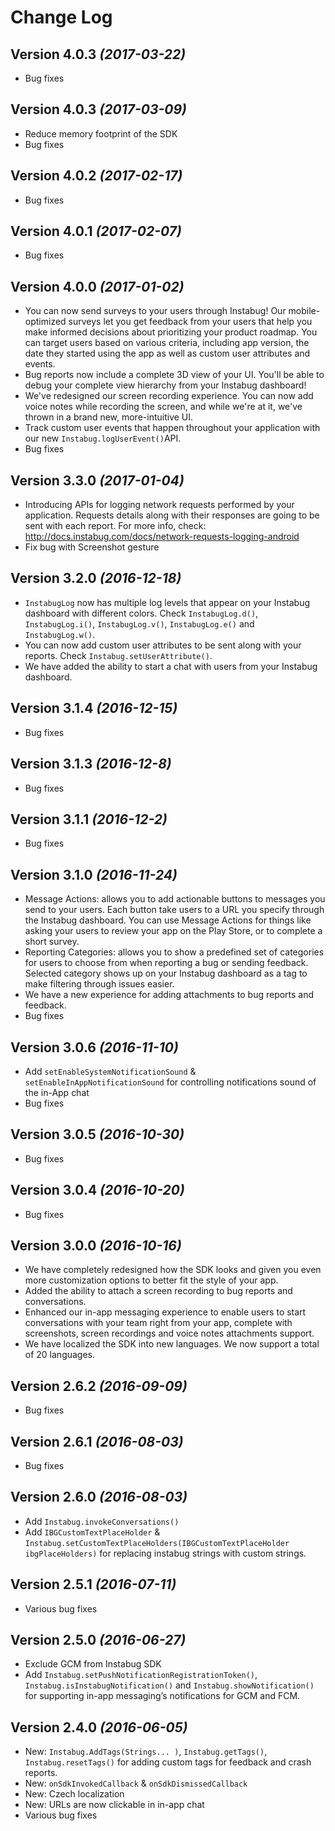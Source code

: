 Change Log
==========

Version 4.0.3 *(2017-03-22)*
----------------------------
* Bug fixes

Version 4.0.3 *(2017-03-09)*
----------------------------
* Reduce memory footprint of the SDK
* Bug fixes

Version 4.0.2 *(2017-02-17)*
----------------------------
* Bug fixes

Version 4.0.1 *(2017-02-07)*
----------------------------
* Bug fixes

Version 4.0.0 *(2017-01-02)*
----------------------------
* You can now send surveys to your users through Instabug! Our mobile-optimized surveys let you get feedback from your users that help you make informed decisions about prioritizing your product roadmap. You can target users based on various criteria, including app version, the date they started using the app as well as custom user attributes and events.
* Bug reports now include a complete 3D view of your UI. You'll be able to debug your complete view hierarchy from your Instabug dashboard!
* We've redesigned our screen recording experience. You can now add voice notes while recording the screen, and while we're at it, we've thrown in a brand new, more-intuitive UI.
* Track custom user events that happen throughout your application with our new `Instabug.logUserEvent()`API.
* Bug fixes

Version 3.3.0 *(2017-01-04)*
----------------------------
* Introducing APIs for logging network requests performed by your application. Requests details along with their responses are going to be sent with each report. For more info, check: http://docs.instabug.com/docs/network-requests-logging-android
* Fix bug with Screenshot gesture

Version 3.2.0 *(2016-12-18)*
----------------------------

* `InstabugLog` now has multiple log levels that appear on your Instabug dashboard with different colors. Check `InstabugLog.d()`, `InstabugLog.i()`, `InstabugLog.v()`, `InstabugLog.e()` and `InstabugLog.w()`.
* You can now add custom user attributes to be sent along with your reports. Check `Instabug.setUserAttribute()`.
* We have added the ability to start a chat with users from your Instabug dashboard.

Version 3.1.4 *(2016-12-15)*
----------------------------

* Bug fixes

Version 3.1.3 *(2016-12-8)*
----------------------------

* Bug fixes

Version 3.1.1 *(2016-12-2)*
----------------------------

* Bug fixes

Version 3.1.0 *(2016-11-24)*
----------------------------

* Message Actions: allows you to add actionable buttons to messages you send to your users. Each button take users to a URL you specify through the Instabug dashboard. You can use Message Actions for things like asking your users to review your app on the Play Store, or to complete a short survey.
* Reporting Categories: allows you to show a predefined set of categories for users to choose from when reporting a bug or sending feedback. Selected category shows up on your Instabug dashboard as a tag to make filtering through issues easier.
* We have a new experience for adding attachments to bug reports and feedback.
* Bug fixes


Version 3.0.6 *(2016-11-10)*
----------------------------

* Add `setEnableSystemNotificationSound` & `setEnableInAppNotificationSound` for controlling notifications sound of the in-App chat
* Bug fixes

Version 3.0.5 *(2016-10-30)*
----------------------------

* Bug fixes

Version 3.0.4 *(2016-10-20)*
----------------------------

* Bug fixes

Version 3.0.0 *(2016-10-16)*
----------------------------

* We have completely redesigned how the SDK looks and given you even more customization options to better fit the style of your app.
* Added the ability to attach a screen recording to bug reports and conversations.
* Enhanced our in-app messaging experience to enable users to start conversations with your team right from your app, complete with screenshots, screen recordings and voice notes attachments support.
* We have localized the SDK into new languages. We now support a total of 20 languages.

Version 2.6.2 *(2016-09-09)*
----------------------------

 * Bug fixes


Version 2.6.1 *(2016-08-03)*
----------------------------

 * Bug fixes

Version 2.6.0 *(2016-08-03)*
----------------------------

 * Add `Instabug.invokeConversations()`
 * Add `IBGCustomTextPlaceHolder` & `Instabug.setCustomTextPlaceHolders(IBGCustomTextPlaceHolder ibgPlaceHolders)` for replacing instabug strings with custom strings.

Version 2.5.1 *(2016-07-11)*
----------------------------

 * Various bug fixes

Version 2.5.0 *(2016-06-27)*
----------------------------

 * Exclude GCM from Instabug SDK
 * Add `Instabug.setPushNotificationRegistrationToken()`, `Instabug.isInstabugNotification()` and `Instabug.showNotification()` for supporting in-app messaging’s notifications for GCM and FCM.

Version 2.4.0 *(2016-06-05)*
----------------------------

 * New: `Instabug.AddTags(Strings... )`, `Instabug.getTags()`, `Instabug.resetTags()` for adding custom tags for feedback and crash reports.
 * New: `onSdkInvokedCallback` & `onSdkDismissedCallback`
 * New: Czech localization
 * New: URLs are now clickable in in-app chat
 * Various bug fixes 